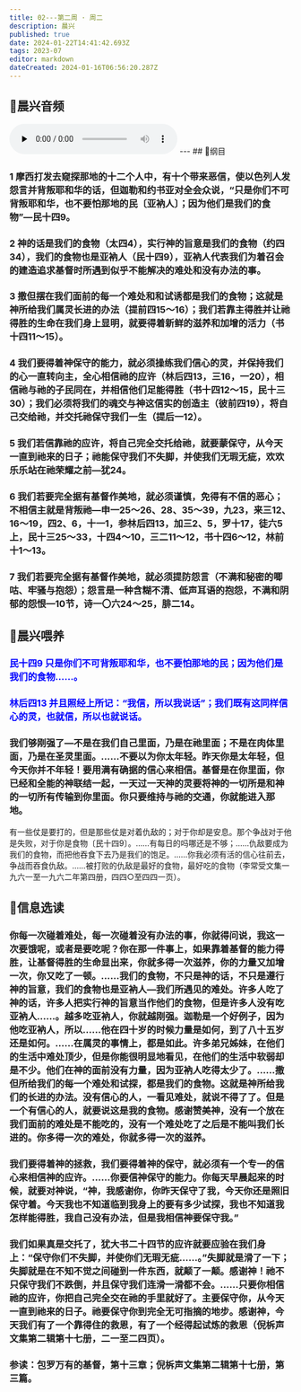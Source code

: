 ```yaml
---
title: 02---第二周 · 周二
description: 晨兴
published: true
date: 2024-01-22T14:41:42.693Z
tags: 2023-07
editor: markdown
dateCreated: 2024-01-16T06:56:20.287Z
---
```


## 🎵晨兴音频
<audio id="audio" controls="" preload="none">
      <source id="mp3" src="/2023-07/week2/week2day2.mp3">
</audio>
---
## 📖纲目

### 1 摩西打发去窥探那地的十二个人中，有十个带来恶信，使以色列人发怨言并背叛耶和华的话，但迦勒和约书亚对全会众说，“只是你们不可背叛耶和华，也不要怕那地的民〔亚衲人〕；因为他们是我们的食物”—民十四9。

### 2 神的话是我们的食物（太四4），实行神的旨意是我们的食物（约四34），我们的食物也是亚衲人（民十四9），亚衲人代表我们为着召会的建造追求基督时所遇到似乎不能解决的难处和没有办法的事。

### 3 撒但摆在我们面前的每一个难处和和试诱都是我们的食物；这就是神所给我们属灵长进的办法（提前四15～16）；我们若靠主得胜并让祂得胜的生命在我们身上显明，就要得着新鲜的滋养和加增的活力（书十四11～15）。

### 4 我们要得着神保守的能力，就必须操练我们信心的灵，并保持我们的心一直转向主，全心相信祂的应许（林后四13，三16，一20），相信祂与祂的子民同在，并相信他们足能得胜（书十四12～15，民十三30）；我们必须将我们的魂交与神这信实的创造主（彼前四19），将自己交给祂，并交托祂保守我们一生（提后一12）。

### 5 我们若信靠祂的应许，将自己完全交托给祂，就要蒙保守，从今天一直到祂来的日子；祂能保守我们不失脚，并使我们无瑕无疵，欢欢乐乐站在祂荣耀之前—犹24。

### 6 我们若要完全据有基督作美地，就必须谨慎，免得有不信的恶心；不相信主就是背叛祂—申一25～26、28、35～39，九23，来三12、16～19，四2、6，十一1，参林后四13，加三2、5，罗十17，徒六5上，民十三25～33，十四4～10，三二11～12，书十四6～12，林前十1～13。

### 7 我们若要完全据有基督作美地，就必须提防怨言（不满和秘密的唧咕、牢骚与抱怨）；怨言是一种含糊不清、低声耳语的抱怨，不满和阴郁的怨恨—10节，诗一〇六24～25，腓二14。

## 📖晨兴喂养

### <font color=blue>民十四9    只是你们不可背叛耶和华，也不要怕那地的民；因为他们是我们的食物……。</font>

### <font color=blue>林后四13    并且照经上所记：“我信，所以我说话”；我们既有这同样信心的灵，也就信，所以也就说话。</font>

### 我们够刚强了—不是在我们自己里面，乃是在祂里面；不是在肉体里面，乃是在圣灵里面。……不要以为你太年轻。昨天你是太年轻，但今天你并不年轻！要用满有确据的信心来相信。基督是在你里面，你已经和全能的神联结一起，一天过一天神的灵要将神的一切所是和神的一切所有传输到你里面。你只要维持与祂的交通，你就能进入那地。

有一些仗是要打的，但是那些仗是对着仇敌的；对于你却是安息。那个争战对于他是失败，对于你是食物〔民十四9〕。……有每日的吗哪还是不够；……仇敌要成为我们的食物，而把他吞食下去乃是我们的饱足。……你我必须有活的信心往前去，争战而吞食仇敌。……被打败的仇敌是最好的食物，最好吃的食物（李常受文集一九六一至一九六二年第四册，四四○至四四一页）。

## 📖信息选读

### 你每一次碰着难处，每一次碰着没有办法的事，你就得问说，我这一次要饿呢，或者是要吃呢？你在那一件事上，如果靠着基督的能力得胜，让基督得胜的生命显出来，你就多得一次滋养，你的力量又加增一次，你又吃了一顿。……我们的食物，不只是神的话，不只是遵行神的旨意，我们的食物也是亚衲人—我们所遇见的难处。许多人吃了神的话，许多人把实行神的旨意当作他们的食物，但是许多人没有吃亚衲人……。越多吃亚衲人，你就越刚强。迦勒是一个好例子，因为他吃亚衲人，所以……他在四十岁的时候力量是如何，到了八十五岁还是如何。……在属灵的事情上，都是如此。许多弟兄姊妹，在他们的生活中难处顶少，但是你能很明显地看见，在他们的生活中软弱却是不少。他们在神的面前没有力量，因为亚衲人吃得太少了。……撒但所给我们的每一个难处和试探，都是我们的食物。这就是神所给我们的长进的办法。没有信心的人，一看见难处，就说不得了了。但是一个有信心的人，就要说这是我的食物。感谢赞美神，没有一个放在我们面前的难处是不能吃的，没有一个难处吃了之后是不能叫我们长进的。你多得一次的难处，你就多得一次的滋养。

### 我们要得着神的拯救，我们要得着神的保守，就必须有一个专一的信心来相信神的应许。……你要信神保守的能力。你每天早晨起来的时候，就要对神说，“神，我感谢你，你昨天保守了我，今天你还是照旧保守着。今天我也不知道临到我身上的要有多少试探，我也不知道我怎样能得胜，我自己没有办法，但是我相信神要保守我。”

### 我们如果真是交托了，犹大书二十四节的应许就要应验在我们身上：“保守你们不失脚，并使你们无瑕无疵……。”失脚就是滑了一下；失脚就是在不知不觉之间碰到一件东西，就颠了一颠。感谢神！祂不只保守我们不跌倒，并且保守我们连滑一滑都不会。……只要你相信祂的应许，你把自己完全交在祂的手里就好了。主要保守你，从今天一直到祂来的日子。祂要保守你到完全无可指摘的地步。感谢神，今天我们有了一个靠得住的救恩，有了一个经得起试炼的救恩（倪柝声文集第二辑第十七册，二一至二四页）。

### 参读：包罗万有的基督，第十三章；倪柝声文集第二辑第十七册，第三篇。

<!-- Google tag (gtag.js) -->

<script async src="https://www.googletagmanager.com/gtag/js?id=G-1P8709Z16T"></script>

<script>


 window.dataLayer = window.dataLayer || [];

 function gtag(){dataLayer.push(arguments);}

 gtag('js', new Date());



 gtag('config', 'G-1P8709Z16T');

</script>